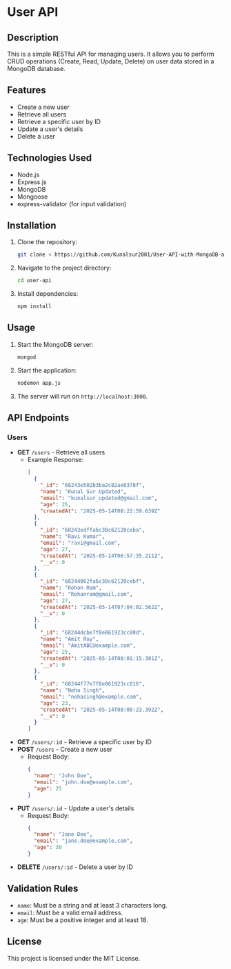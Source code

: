 # User API

## Description
This is a simple RESTful API for managing users. It allows you to perform CRUD operations (Create, Read, Update, Delete) on user data stored in a MongoDB database.

## Features
- Create a new user
- Retrieve all users
- Retrieve a specific user by ID
- Update a user's details
- Delete a user

## Technologies Used
- Node.js
- Express.js
- MongoDB
- Mongoose
- express-validator (for input validation)

## Installation
1. Clone the repository:
   ```bash
   git clone < https://github.com/Kunalsur2001/User-API-with-MongoDB-and-Express.git >
   ```
2. Navigate to the project directory:
   ```bash
   cd user-api
   ```
3. Install dependencies:
   ```bash
   npm install
   ```

## Usage
1. Start the MongoDB server:
   ```bash
   mongod
   ```
2. Start the application:
   ```bash
   nodemon app.js
   ```
3. The server will run on `http://localhost:3000`.

## API Endpoints
### Users
- **GET** `/users` - Retrieve all users
  - Example Response:
    ```json
    [
      {
        "_id": "68243e502b3ba2c82ae0378f",
        "name": "Kunal Sur Updated",
        "email": "kunalsur_updated@gmail.com",
        "age": 25,
        "createdAt": "2025-05-14T08:22:59.639Z"
      },
      {
        "_id": "68243edffa6c30c62120ceba",
        "name": "Ravi Kumar",
        "email": "ravi@gmail.com",
        "age": 27,
        "createdAt": "2025-05-14T06:57:35.211Z",
        "__v": 0
      },
      {
        "_id": "68244062fa6c30c62120cebf",
        "name": "Rohan Ram",
        "email": "Rohanram@gmail.com",
        "age": 27,
        "createdAt": "2025-05-14T07:04:02.562Z",
        "__v": 0
      },
      {
        "_id": "68244dcbe7f8e861923cc80d",
        "name": "Amit Roy",
        "email": "AmitABC@example.com",
        "age": 25,
        "createdAt": "2025-05-14T08:01:15.301Z",
        "__v": 0
      },
      {
        "_id": "68244f77e7f8e861923cc816",
        "name": "Neha Singh",
        "email": "nehasingh@example.com",
        "age": 23,
        "createdAt": "2025-05-14T08:08:23.392Z",
        "__v": 0
      }
    ]
    ```
- **GET** `/users/:id` - Retrieve a specific user by ID
- **POST** `/users` - Create a new user
  - Request Body:
    ```json
    {
      "name": "John Doe",
      "email": "john.doe@example.com",
      "age": 25
    }
    ```
- **PUT** `/users/:id` - Update a user's details
  - Request Body:
    ```json
    {
      "name": "Jane Doe",
      "email": "jane.doe@example.com",
      "age": 30
    }
    ```
- **DELETE** `/users/:id` - Delete a user by ID

## Validation Rules
- `name`: Must be a string and at least 3 characters long.
- `email`: Must be a valid email address.
- `age`: Must be a positive integer and at least 18.

## License
This project is licensed under the MIT License.
